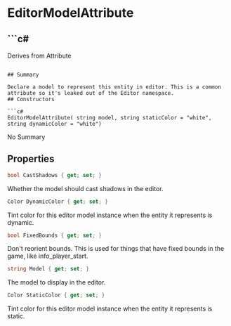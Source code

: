 # EditorModelAttribute

## ```c#
Derives from Attribute
```

## Summary

Declare a model to represent this entity in editor. This is a common attribute so it's leaked out of the Editor namespace.
## Constructors

```c#
EditorModelAttribute( string model, string staticColor = "white", string dynamicColor = "white") 
```
No Summary
## Properties

```c#
bool CastShadows { get; set; } 
```
Whether the model should cast shadows in the editor.
```c#
Color DynamicColor { get; set; } 
```
Tint color for this editor model instance when the entity it represents is dynamic.
```c#
bool FixedBounds { get; set; } 
```
Don't reorient bounds. This is used for things that have fixed bounds in the game, like info_player_start.
```c#
string Model { get; set; } 
```
The model to display in the editor.
```c#
Color StaticColor { get; set; } 
```
Tint color for this editor model instance when the entity it represents is static.
